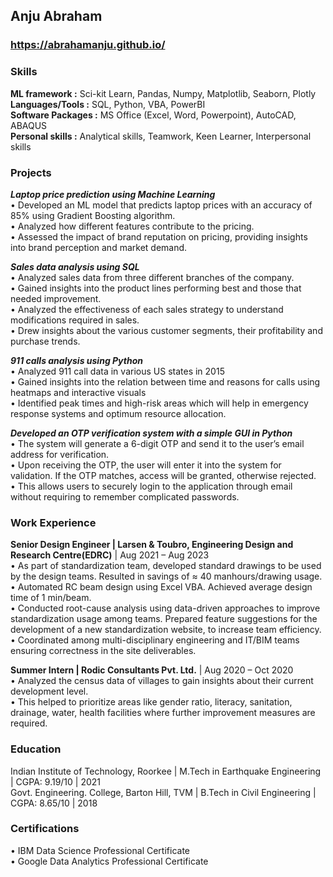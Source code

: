## Anju Abraham
### https://abrahamanju.github.io/

### Skills
**ML framework        :**   Sci-kit Learn, Pandas, Numpy, Matplotlib, Seaborn, Plotly  
**Languages/Tools     :**   SQL, Python, VBA, PowerBI   
**Software Packages   :**   MS Office (Excel, Word, Powerpoint), AutoCAD, ABAQUS  
**Personal skills     :**  Analytical skills, Teamwork, Keen Learner, Interpersonal skills  

### Projects
***Laptop price prediction using Machine Learning***   
•	Developed an ML model that predicts laptop prices with an accuracy of 85% using Gradient Boosting algorithm.  
•	Analyzed how different features contribute to the pricing.   
•	Assessed the impact of brand reputation on pricing, providing insights into brand perception and market demand.  

***Sales data analysis using SQL***   
•	Analyzed sales data from three different branches of the company.   
•	Gained insights into the product lines performing best and those that needed improvement.   
•	Analyzed the effectiveness of each sales strategy to understand modifications required in sales.   
•	Drew insights about the various customer segments, their profitability and purchase trends.  

***911 calls analysis using Python***  
•	Analyzed 911 call data in various US states in 2015  
•	Gained insights into the relation between time and reasons for calls using heatmaps and interactive visuals  
•	Identified peak times and high-risk areas which will help in emergency response systems and optimum resource allocation.  

***Developed an OTP verification system with a simple GUI in Python***  
•	The system will generate a 6-digit OTP and send it to the user’s email address for verification.   
•	Upon receiving the OTP, the user will enter it into the system for validation. If the OTP matches, access will be granted, otherwise rejected.  
•	This allows users to securely login to the application through email without requiring to remember complicated passwords.  

### Work Experience 
**Senior Design Engineer | Larsen & Toubro, Engineering Design and Research Centre(EDRC)**  | Aug 2021 – Aug 2023  
•	As part of standardization team, developed standard drawings to be used by the design teams. Resulted in savings of  ≈ 40 manhours/drawing usage.  
•	Automated RC beam design using Excel VBA. Achieved average design time of 1 min/beam.  
•	Conducted root-cause analysis using data-driven approaches to improve standardization usage among teams. Prepared feature suggestions for the development of a new standardization website, to increase team efficiency.  
•	Coordinated among multi-disciplinary engineering and IT/BIM teams ensuring correctness in the site deliverables.  

**Summer Intern | Rodic Consultants Pvt. Ltd.**  | Aug 2020 – Oct 2020  
•	Analyzed the census data of villages to gain insights about their current development level.  
•	This helped to prioritize areas like gender ratio, literacy, sanitation, drainage, water, health facilities where further improvement measures are required.  

### Education
Indian Institute of Technology, Roorkee | M.Tech in Earthquake Engineering | CGPA: 9.19/10 | 2021  
Govt. Engineering. College, Barton Hill, TVM | B.Tech in Civil Engineering | CGPA: 8.65/10 | 2018  

### Certifications
•	IBM Data Science Professional Certificate   
•	Google Data Analytics Professional Certificate

